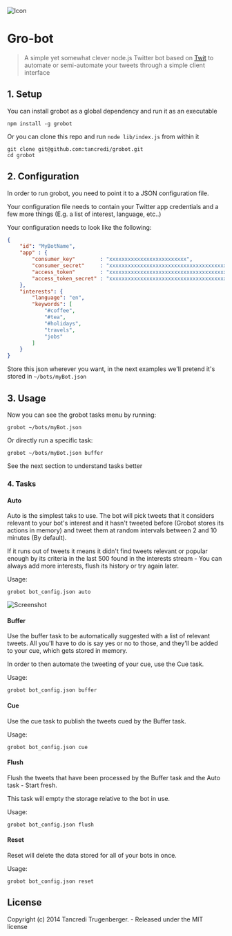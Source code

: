 ![Icon](http://www.imageupload.co.uk/images/2015/04/29/icon.png)

# Gro-bot

> A simple yet somewhat clever node.js Twitter bot based on [Twit](https://github.com/ttezel/twit) to automate or semi-automate your tweets through a simple client interface

## 1. Setup

You can install grobot as a global dependency and run it as an executable

    npm install -g grobot

Or you can clone this repo and run `node lib/index.js` from within it

    git clone git@github.com:tancredi/grobot.git
    cd grobot 

## 2. Configuration

In order to run grobot, you need to point it to a JSON configuration file.

Your configuration file needs to contain your Twitter app credentials and a few more things (E.g. a list of interest, language, etc..)

Your configuration needs to look like the following:

```json
{
    "id": "MyBotName",
    "app" : {
        "consumer_key"        : "xxxxxxxxxxxxxxxxxxxxxxxxx",
        "consumer_secret"     : "xxxxxxxxxxxxxxxxxxxxxxxxxxxxxxxxxxxxxxxxxxxxxxxxxx",
        "access_token"        : "xxxxxxxxxxxxxxxxxxxxxxxxxxxxxxxxxxxxxxxxxxxxxxxxxx",
        "access_token_secret" : "xxxxxxxxxxxxxxxxxxxxxxxxxxxxxxxxxxxxxxxxxxxxx"
    },
    "interests": {
        "language": "en",
        "keywords": [
            "#coffee",
            "#tea",
            "#holidays",
            "travels",
            "jobs"
        ]
    }
}
```

Store this json wherever you want, in the next examples we'll pretend it's stored in `~/bots/myBot.json`

## 3. Usage

Now you can see the grobot tasks menu by running:

    grobot ~/bots/myBot.json

Or directly run a specific task:

    grobot ~/bots/myBot.json buffer

See the next section to understand tasks better

### 4. Tasks

#### Auto

Auto is the simplest taks to use.
The bot will pick tweets that it considers relevant to your bot's interest and it hasn't tweeted before (Grobot stores its actions in memory) and tweet them at random intervals between 2 and 10 minutes (By default).

If it runs out of tweets it means it didn't find tweets relevant or popular enough by its criteria in the last 500 found in the interests stream - You can always add more interests, flush its history or try again later.

Usage:

    grobot bot_config.json auto

![Screenshot](http://www.imageupload.co.uk/images/2015/04/29/screen-1.png)

#### Buffer

Use the buffer task to be automatically suggested with a list of relevant tweets. All you'll have to do is say yes or no to those, and they'll be added to your cue, which gets stored in memory.

In order to then automate the tweeting of your cue, use the Cue task.

Usage:

    grobot bot_config.json buffer

#### Cue

Use the cue task to publish the tweets cued by the Buffer task.

Usage:

    grobot bot_config.json cue

#### Flush

Flush the tweets that have been processed by the Buffer task and the Auto task - Start fresh.

This task will empty the storage relative to the bot in use.

Usage:

    grobot bot_config.json flush

#### Reset

Reset will delete the data stored for all of your bots in once.

Usage:

    grobot bot_config.json reset

## License

Copyright (c) 2014 Tancredi Trugenberger. - Released under the MIT license